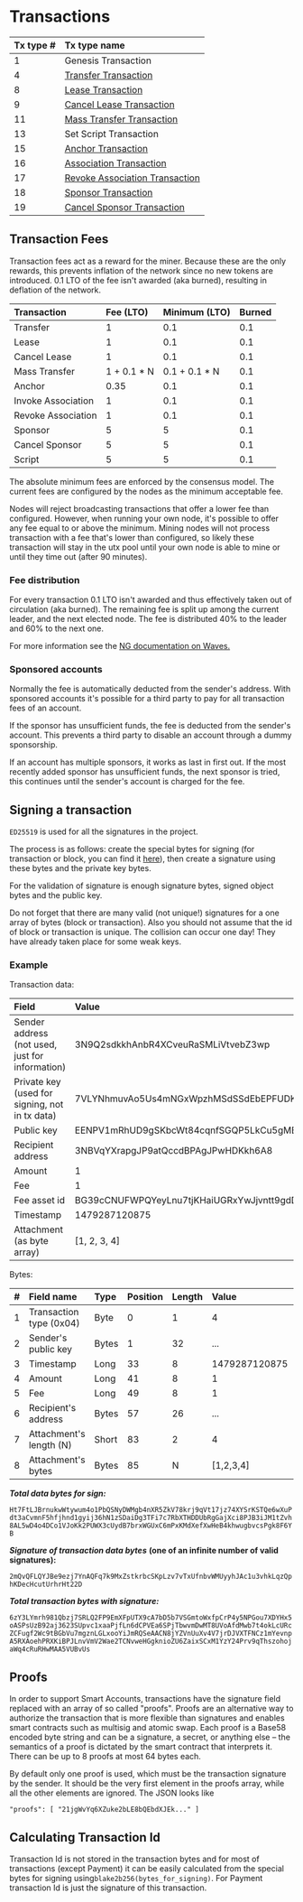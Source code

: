 # Transactions

| Tx type \# | Tx type name |
| :--- | :--- |
| 1 | Genesis Transaction |
| 4 | [Transfer Transaction](transfer-transaction.md) |
| 8 | [Lease Transaction](../../../public-node-1/rest-api/lease_transactions.md) |
| 9 | [Cancel Lease Transaction](cancel-lease-transaction.md) |
| 11 | [Mass Transfer Transaction](mass_transfer_transaction.md) |
| 13 | Set Script Transaction |
| 15 | [Anchor Transaction](anchor.md) |
| 16 | [Association Transaction](association.md) |
| 17 | [Revoke Association Transaction](revoke-association.md) |
| 18 | [Sponsor Transaction](sponsor.md) |
| 19 | [Cancel Sponsor Transaction](cancel-sponsor.md) |

## Transaction Fees

Transaction fees act as a reward for the miner. Because these are the only rewards, this prevents inflation of the network since no new tokens are introduced. 0.1 LTO of the fee isn't awarded \(aka burned\), resulting in deflation of the network.

| Transaction | Fee \(LTO\) | Minimum \(LTO\) | Burned |
| :--- | :--- | :--- | :--- |
| Transfer | 1 | 0.1 | 0.1 |
| Lease | 1 | 0.1 | 0.1 |
| Cancel Lease | 1 | 0.1 | 0.1 |
| Mass Transfer | 1 + 0.1 \* N | 0.1 + 0.1 \* N | 0.1 |
| Anchor | 0.35 | 0.1 | 0.1 |
| Invoke Association | 1 | 0.1 | 0.1 |
| Revoke Association | 1 | 0.1 | 0.1 |
| Sponsor | 5 | 5 | 0.1 |
| Cancel Sponsor | 5 | 5 | 0.1 |
| Script | 5 | 5 | 0.1 |

The absolute minimum fees are enforced by the consensus model. The current fees are configured by the nodes as the minimum acceptable fee.

Nodes will reject broadcasting transactions that offer a lower fee than configured. However, when running your own node, it's possible to offer any fee equal to or above the minimum. Mining nodes will not process transaction with a fee that's lower than configured, so likely these transaction will stay in the utx pool until your own node is able to mine or until they time out \(after 90 minutes\).

### Fee distribution

For every transaction 0.1 LTO isn't awarded and thus effectively taken out of circulation \(aka burned\). The remaining fee is split up among the current leader, and the next elected node. The fee is distributed 40% to the leader and 60% to the next one.

For more information see the [NG documentation on Waves.](https://docs.waves.tech/en/blockchain/waves-protocol/waves-ng-protocol)

### Sponsored accounts

Normally the fee is automatically deducted from the sender's address. With sponsored accounts it's possible for a third party to pay for all transaction fees of an account.

If the sponsor has unsufficient funds, the fee is deducted from the sender's account. This prevents a third party to disable an account through a dummy sponsorship.

If an account has multiple sponsors, it works as last in first out. If the most recently added sponsor has unsufficient funds, the next sponsor is tried, this continues until the sender's account is charged for the fee.

## Signing a transaction

`ED25519` is used for all the signatures in the project.

The process is as follows: create the special bytes for signing \(for transaction or block, you can find it [here](https://github.com/ltonetwork/documentation/tree/c01951988c8797dc36ac6098133b139eaffade7c/technical-details/data-structures.md)\), then create a signature using these bytes and the private key bytes.

For the validation of signature is enough signature bytes, signed object bytes and the public key.

Do not forget that there are many valid \(not unique!\) signatures for a one array of bytes \(block or transaction\). Also you should not assume that the id of block or transaction is unique. The collision can occur one day! They have already taken place for some weak keys.

### Example

Transaction data:

| Field | Value |
| :--- | :--- |
| Sender address \(not used, just for information\) | 3N9Q2sdkkhAnbR4XCveuRaSMLiVtvebZ3wp |
| Private key \(used for signing, not in tx data\) | 7VLYNhmuvAo5Us4mNGxWpzhMSdSSdEbEPFUDKSnA6eBv |
| Public key | EENPV1mRhUD9gSKbcWt84cqnfSGQP5LkCu5gMBfAanYH |
| Recipient address | 3NBVqYXrapgJP9atQccdBPAgJPwHDKkh6A8 |
| Amount | 1 |
| Fee | 1 |
| Fee asset id | BG39cCNUFWPQYeyLnu7tjKHaiUGRxYwJjvntt9gdDPxG |
| Timestamp | 1479287120875 |
| Attachment \(as byte array\) | \[1, 2, 3, 4\] |

Bytes:

| \# | Field name | Type | Position | Length | Value | Base58 bytes value |
| :--- | :--- | :--- | :--- | :--- | :--- | :--- |
| 1 | Transaction type \(0x04\) | Byte | 0 | 1 | 4 | 5 |
| 2 | Sender's public key | Bytes | 1 | 32 | ... | EENPV1mRhUD9gSKbcWt84cqnfSGQP5LkCu5gMBfAanYH |
| 3 | Timestamp | Long | 33 | 8 | 1479287120875 | 11frnYASv |
| 4 | Amount | Long | 41 | 8 | 1 | 11111112 |
| 5 | Fee | Long | 49 | 8 | 1 | 11111112 |
| 6 | Recipient's address | Bytes | 57 | 26 | ... | 3NBVqYXrapgJP9atQccdBPAgJPwHDKkh6A8 |
| 7 | Attachment's length \(N\) | Short | 83 | 2 | 4 | 15 |
| 8 | Attachment's bytes | Bytes | 85 | N | \[1,2,3,4\] | 2VfUX |

_**Total data bytes for sign:**_

`Ht7FtLJBrnukwWtywum4o1PbQSNyDWMgb4nXR5ZkV78krj9qVt17jz74XYSrKSTQe6wXuPdt3aCvmnF5hfjhnd1gyij36hN1zSDaiDg3TFi7c7RbXTHDDUbRgGajXci8PJB3iJM1tZvh8AL5wD4o4DCo1VJoKk2PUWX3cUydB7brxWGUxC6mPxKMdXefXwHeB4khwugbvcsPgk8F6YB`

_**Signature of transaction data bytes**_ **\(one of an infinite number of valid signatures\):**

`2mQvQFLQYJBe9ezj7YnAQFq7k9MxZstkrbcSKpLzv7vTxUfnbvWMUyyhJAc1u3vhkLqzQphKDecHcutUrhrHt22D`

_**Total transaction bytes with signature:**_

`6zY3LYmrh981Qbzj7SRLQ2FP9EmXFpUTX9cA7bD5b7VSGmtoWxfpCrP4y5NPGou7XDYHx5oASPsUzB92aj3623SUpvc1xaaPjfLn6dCPVEa6SPjTbwvmDwMT8UVoAfdMwb7t4okLcURcZCFugf2Wc9tBGbVu7mgznLGLxooYiJmRQSeAACN8jYZVnUuXv4V7jrDJVXTFNCz1mYevnpA5RXAoehPRXKiBPJLnvVmV2Wae2TCNvweHGgknioZU6ZaixSCxM1YzY24Prv9qThszohojaWq4cRuRHwMAA5VUBvUs`

## Proofs

In order to support Smart Accounts, transactions have the signature field replaced with an array of so called "proofs". Proofs are an alternative way to authorize the transaction that is more flexible than signatures and enables smart contracts such as multisig and atomic swap. Each proof is a Base58 encoded byte string and can be a signature, a secret, or anything else – the semantics of a proof is dictated by the smart contract that interprets it. There can be up to 8 proofs at most 64 bytes each.

By default only one proof is used, which must be the transaction signature by the sender. It should be the very first element in the proofs array, while all the other elements are ignored. The JSON looks like

`"proofs": [ "21jgWvYq6XZuke2bLE8bQEbdXJEk..." ]`

## Calculating Transaction Id

Transaction Id is not stored in the transaction bytes and for most of transactions \(except Payment\) it can be easily calculated from the special bytes for signing using`blake2b256(bytes_for_signing)`. For Payment transaction Id is just the signature of this transaction.

